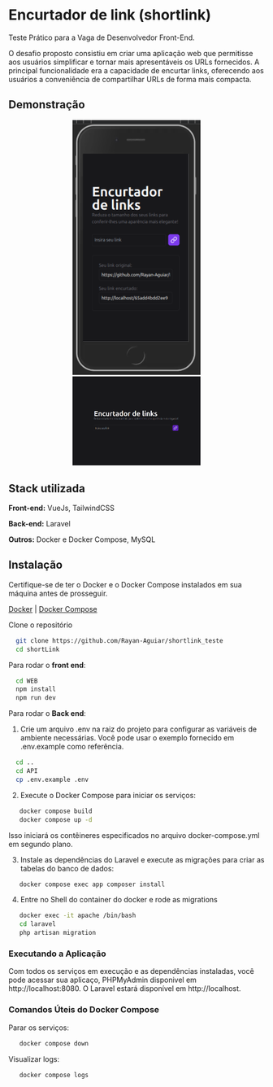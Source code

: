 
# Encurtador de link (shortlink)

Teste Prático para a Vaga de Desenvolvedor Front-End.

O desafio proposto consistiu em criar uma aplicação web que permitisse aos usuários simplificar e tornar mais apresentáveis os URLs fornecidos. A principal funcionalidade era a capacidade de encurtar links, oferecendo aos usuários a conveniência de compartilhar URLs de forma mais compacta.


## Demonstração

<div align="center">
    <img src="./assets/print-mobile.png" alt="print Mobile" width="50%"/>
    <img src="./assets/print-PC.png" alt="print PC" width="50%"/>
</div>


## Stack utilizada

**Front-end:** VueJs, TailwindCSS

**Back-end:** Laravel

**Outros:** Docker e Docker Compose, MySQL


## Instalação


Certifique-se de ter o Docker e o Docker Compose instalados em sua máquina antes de prosseguir.

[Docker](https://www.docker.com/) | 
[Docker Compose](https://docs.docker.com/compose/)


Clone o repositório

```bash
  git clone https://github.com/Rayan-Aguiar/shortlink_teste
  cd shortLink
```

Para rodar o **front end**:

```bash
  cd WEB
  npm install
  npm run dev
```
Para rodar o **Back end**:

1. Crie um arquivo .env na raiz do projeto para configurar as variáveis de ambiente necessárias. Você pode usar o exemplo fornecido em .env.example como referência.
```bash
  cd .. 
  cd API
  cp .env.example .env

```
2. Execute o Docker Compose para iniciar os serviços:
 ```bash
    docker compose build
    docker compose up -d
```
Isso iniciará os contêineres especificados no arquivo docker-compose.yml em segundo plano.

3. Instale as dependências do Laravel e execute as migrações para criar as tabelas do banco de dados:

 ```bash
    docker compose exec app composer install
```

4. Entre no Shell do container do docker e rode as migrations

 ```bash
    docker exec -it apache /bin/bash
    cd laravel
    php artisan migration
```

### Executando a Aplicação

Com todos os serviços em execução e as dependências instaladas, você pode acessar sua aplicaço, PHPMyAdmin disponivel em http://localhost:8080. O Laravel estará disponível em http://localhost.


### Comandos Úteis do Docker Compose

Parar os serviços:

 ```bash
    docker compose down
```
Visualizar logs:

 ```bash
    docker compose logs
```